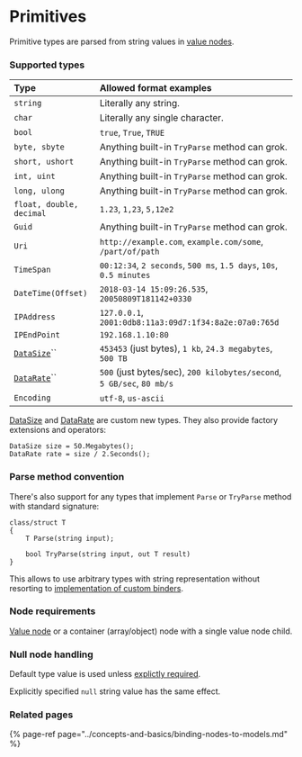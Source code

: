 # Primitives

Primitive types are parsed from string values in [value nodes](../concepts-and-basics/settings-nodes/value-nodes.md).

### Supported types

| Type | Allowed format examples |
| :--- | :--- |
| `string` | Literally any string. |
| `char` | Literally any single character. |
| `bool` | `true`, `True`, `TRUE` |
| `byte, sbyte` | Anything built-in `TryParse` method can grok. |
| `short, ushort` | Anything built-in `TryParse` method can grok. |
| `int, uint` | Anything built-in `TryParse` method can grok. |
| `long, ulong` | Anything built-in `TryParse` method can grok. |
| `float, double, decimal` | `1.23`, `1,23`, `5,12e2` |
| `Guid` | Anything built-in `TryParse` method can grok. |
| `Uri` | `http://example.com`, `example.com/some`, `/part/of/path` |
| `TimeSpan` | `00:12:34`, `2 seconds`, `500 ms`, `1.5 days`, `10s`, `0.5 minutes` |
| `DateTime(Offset)` | `2018-03-14 15:09:26.535`, `20050809T181142+0330` |
| `IPAddress` | `127.0.0.1`, `2001:0db8:11a3:09d7:1f34:8a2e:07a0:765d` |
| `IPEndPoint` | `192.168.1.10:80` |
| [`DataSize`](https://github.com/vostok/configuration/blob/master/Vostok.Configuration/Primitives/DataSize.cs)\`\` | `453453` \(just bytes\), `1 kb`, `24.3 megabytes`, `500 TB` |
| [`DataRate`](https://github.com/vostok/configuration/blob/master/Vostok.Configuration/Primitives/DataRate.cs)\`\` | `500` \(just bytes/sec\), `200 kilobytes/second`, `5 GB/sec`, `80 mb/s` |
| `Encoding` | `utf-8`, `us-ascii` |

[DataSize](https://github.com/vostok/configuration/blob/master/Vostok.Configuration/Primitives/DataSize.cs) and [DataRate](https://github.com/vostok/configuration/blob/master/Vostok.Configuration/Primitives/DataRate.cs) are custom new types. They also provide factory extensions and operators:

```text
DataSize size = 50.Megabytes();
DataRate rate = size / 2.Seconds();
```

### Parse method convention

There's also support for any types that implement `Parse` or `TryParse` method with standard signature:

```text
class/struct T 
{
    T Parse(string input);
    
    bool TryParse(string input, out T result)
}
```

This allows to use arbitrary types with string representation without resorting to [implementation of custom binders](../advanced-scenarios/apply-custom-binders.md).

### Node requirements

[Value node](../concepts-and-basics/settings-nodes/value-nodes.md) or a container \(array/object\) node with a single value node child.

### Null node handling

Default type value is used unless [explictly required](../basic-scenarios/make-settings-required.md).

Explicitly specified `null` string value has the same effect.

### Related pages

{% page-ref page="../concepts-and-basics/binding-nodes-to-models.md" %}

